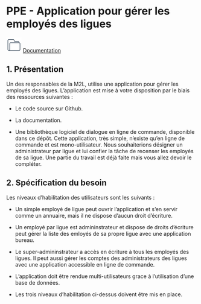 # PPE - Application pour gérer les employés des ligues

![documentation](./DOCS/img/doc.svg) [Documentation](https://github.com/InMemoriam7th/PPE-Groupe-1/blob/main/DOCS/doc.md#document-technique)

## 1. Présentation

Un des responsables de la M2L, utilise une application pour gérer les employés des ligues. L’application est mise à votre disposition par le biais des ressources suivantes :

* Le code source sur Github.

* La documentation.

* Une bibliothèque logiciel de dialogue en ligne de commande, disponible dans ce dépôt.
Cette application, très simple, n’existe qu’en ligne de commande et est mono-utilisateur. Nous souhaiterions désigner un administrateur par ligue et lui confier la tâche de recenser les employés de sa ligue. Une partie du travail est déjà faite mais vous allez devoir le compléter.

## 2. Spécification du besoin
Les niveaux d’habilitation des utilisateurs sont les suivants :

* Un simple employé de ligue peut ouvrir l’application et s’en servir comme un annuaire, mais il ne dispose d’aucun droit d’écriture.

* Un employé par ligue est admininstrateur et dispose de droits d’écriture peut gérer la liste des emloyés de sa propre ligue avec une application bureau.

* Le super-admininstrateur a accès en écriture à tous les employés des ligues. Il peut aussi gérer les comptes des administrateurs des ligues avec une application accessible en ligne de commande.

* L’application doit être rendue multi-utilisateurs grace à l’utilisation d’une base de données.

* Les trois niveaux d’habilitation ci-dessus doivent être mis en place.
